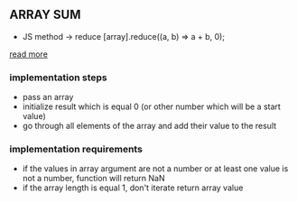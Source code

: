 ## ARRAY SUM

- JS method -> reduce
  [array].reduce((a, b) => a + b, 0);

[read more](https://developer.mozilla.org/pl/docs/Web/JavaScript/Referencje/Obiekty/Array/Reduce)

### implementation steps

- pass an array
- initialize result which is equal 0 (or other number which will be a start value)
- go through all elements of the array and add their value to the result

### implementation requirements

- if the values in array argument are not a number or at least one value is not a number, function will return NaN
- if the array length is equal 1, don't iterate return array value
